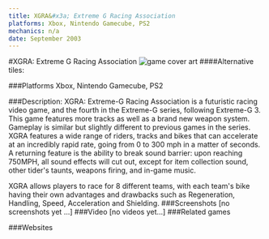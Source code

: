 ```yaml
---
title: XGRA&#x3a; Extreme G Racing Association
platforms: Xbox, Nintendo Gamecube, PS2
mechanics: n/a
date: September 2003
---
```

#XGRA: Extreme G Racing Association
![game cover art](//images.igdb.com/igdb/image/upload/t_cover_big/hxgff8pznlrbk3cyogro.jpg "Logo Title Text 1")
####Alternative tiles:

###Platforms
Xbox, Nintendo Gamecube, PS2

###Description:
XGRA: Extreme-G Racing Association is a futuristic racing video game, and the fourth in the Extreme-G series, following Extreme-G 3. This game features more tracks as well as a brand new weapon system. 
Gameplay is similar but slightly different to previous games in the series. XGRA features a wide range of riders, tracks and bikes that can accelerate at an incredibly rapid rate, going from 0 to 300 mph in a matter of seconds. A returning feature is the ability to break sound barrier: upon reaching 750MPH, all sound effects will cut out, except for item collection sound, other tider's taunts, weapons firing, and in-game music. 
 
XGRA allows players to race for 8 different teams, with each team's bike having their own advantages and drawbacks such as Regeneration, Handling, Speed, Acceleration and Shielding.
###Screenshots
[no screenshots yet ...]
###Video
[no videos yet...]
###Related games

###Websites


